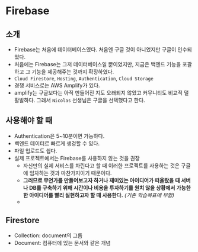 # Firebase

## 소개

-   Firebase는 처음에 데이터베이스였다. 처음엔 구글 것이 아니었지만 구글이 인수되었다.
-   처음에는 Firebase는 그저 데이터베이스일 뿐이었지만, 지금은 백엔드 기능을 포괄하고 그 기능을 제공해주는 것까지 확장하였다.
-   `Cloud Firestore`, `Hosting`, `Authentication`, `Cloud Storage`
-   경쟁 서비스로는 AWS Amplify가 있다.
-   amplify는 구글보다는 아직 만들어진 지도 오래되지 않았고 커뮤니티도 비교적 덜 활발하다.
    그래서 `Nicolas` 선생님은 구글을 선택했다고 한다.

## 사용해야 할 때

-   Authentication은 5~10분이면 가능하다.
-   백엔드 데이터르 빠르게 생겅할 수 있다.
-   파일 업로드도 쉽다.
-   실제 프로젝트에서는 Firebase를 사용하지 않는 것을 권장
    -   자신만의 실제 서비스를 차린다고 할 때 이러한 프로젝트를 사용하는 것은 구글에 임차하는 것과 마찬가지이기 때문이다.
    -   **그러므로 무언가를 만들어보고자 하거나 재미있는 아이디어가 떠올랐을 때 서버나 DB를 구축하기 위해 시간이나 비용을 투자하기를 원치 않을 상황에서 가능한 한 아이디어를 빨리 실현하고자 할 때 사용한다.** _(기존 학습목표에 부합)_
    -

## Firestore

-   Collection: document의 그룹
-   Document: 컴퓨터에 있는 문서와 같은 개념
